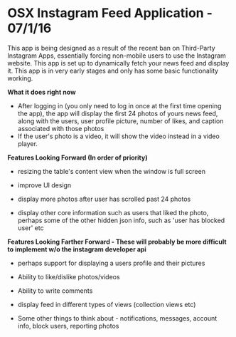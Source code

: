 OSX Instagram Feed Application - 07/1/16  
==============

This app is being designed as a result of the recent ban on Third-Party Instagram Apps, essentially forcing non-mobile users to use the Instagram website.  This app is set up to dynamically fetch your news feed and display it.  This app is in very early stages and only has some basic functionality working.  

**What it does right now**

- After logging in (you only need to log in once at the first time opening the app), the app will display the first 24 photos of yours news feed, along with the users, user profile picture, number of likes, and caption associated with those photos
- If the user's photo is a video, it will show the video instead in a video player.


**Features Looking Forward (In order of priority)**

- resizing the table's content view when the window is full screen

- improve UI design

- display more photos after user has scrolled past 24 photos

- display other core information such as users that liked the photo, perhaps some of the other hidden json info, such as 'user has blocked user' etc

**Features Looking Farther Forward - These will probably be more difficult to implement w/o the instagram developer api**

- perhaps support for displaying a users profile and their pictures

- Ability to like/dislike photos/videos

- Ability to write comments

- display feed in different types of views (collection views etc)

- Some other things to think about - notifications, messages, account info, block users, reporting photos